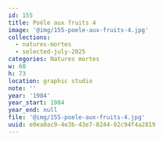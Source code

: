 ```yaml
---
id: 155
title: Poéle aux fruits 4
image: '@img/155-poele-aux-fruits-4.jpg'
collections:
  - natures-mortes
  - selected-july-2025
categories: Natures mortes
w: 60
h: 73
location: graphic studio
note: ''
year: '1984'
year_start: 1984
year_end: null
file: '@img/155-poele-aux-fruits-4.jpg'
uuid: e0ea0ac9-4e3b-43e7-8244-02c94f4a2819
---
```


